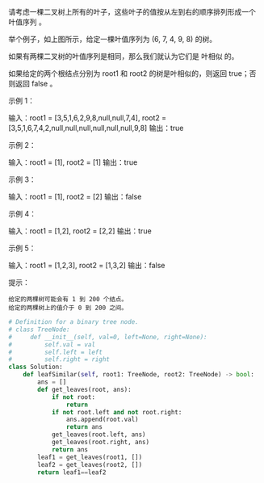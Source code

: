 请考虑一棵二叉树上所有的叶子，这些叶子的值按从左到右的顺序排列形成一个 叶值序列 。

举个例子，如上图所示，给定一棵叶值序列为 (6, 7, 4, 9, 8) 的树。

如果有两棵二叉树的叶值序列是相同，那么我们就认为它们是 叶相似 的。

如果给定的两个根结点分别为 root1 和 root2 的树是叶相似的，则返回 true；否则返回 false 。

 

示例 1：

输入：root1 = [3,5,1,6,2,9,8,null,null,7,4], root2 = [3,5,1,6,7,4,2,null,null,null,null,null,null,9,8]
输出：true

示例 2：

输入：root1 = [1], root2 = [1]
输出：true

示例 3：

输入：root1 = [1], root2 = [2]
输出：false

示例 4：

输入：root1 = [1,2], root2 = [2,2]
输出：true

示例 5：

输入：root1 = [1,2,3], root2 = [1,3,2]
输出：false

 

提示：

    给定的两棵树可能会有 1 到 200 个结点。
    给定的两棵树上的值介于 0 到 200 之间。



```python
# Definition for a binary tree node.
# class TreeNode:
#     def __init__(self, val=0, left=None, right=None):
#         self.val = val
#         self.left = left
#         self.right = right
class Solution:
    def leafSimilar(self, root1: TreeNode, root2: TreeNode) -> bool:
        ans = [] 
        def get_leaves(root, ans):
            if not root:
                return 
            if not root.left and not root.right:
                ans.append(root.val)
                return ans 
            get_leaves(root.left, ans)
            get_leaves(root.right, ans)
            return ans 
        leaf1 = get_leaves(root1, [])
        leaf2 = get_leaves(root2, [])
        return leaf1==leaf2
```

